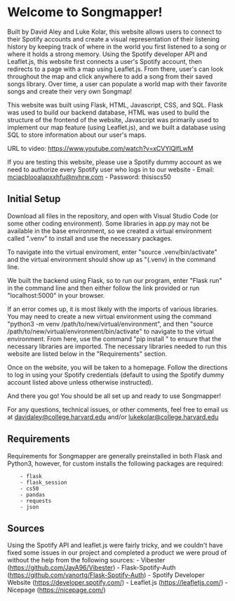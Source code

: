 
# Welcome to Songmapper! 

Built by David Aley and Luke Kolar, this website allows users to connect to their Spotify accounts and create a visual representation of their listening history by keeping track of where in the world you first listened to a song or where it holds a strong memory. Using the Spotify developer API and Leaflet.js, this website first connects a user's Spotify account, then redirects to a page with a map using Leaflet.js. From there, user's can look throughout the map and click anywhere to add a song from their saved songs library. Over time, a user can populate a world map with their favorite songs and create their very own Songmap!

This website was built using Flask, HTML, Javascript, CSS, and SQL. Flask was used to build our backend database, HTML was used to build the structure of the frontend of the website, Javascript was primarily used to implement our map feature (using Leaflet.js), and we built a database using SQL to store information about our user's maps.

URL to video: https://www.youtube.com/watch?v=xCVYlQlfLwM

If you are testing this website, please use a Spotify dummy account as we need to authorize every Spotify user who logs in to our website
        - Email: mciacblooalapxxhfu@nvhrw.com
        - Password: thisiscs50

## Initial Setup

Download all files in the repository, and open with Visual Studio Code (or some other coding environment). Some libraries in app.py may not be available in the base environment, so we created a virtual environment called ".venv" to install and use the necessary packages. 

To navigate into the virtual enviroment, enter "source .venv/bin/activate" and the virtual environment should show up as "(.venv) in the command line.

We built the backend using Flask, so to run our program, enter "Flask run" in the command line and then either follow the link provided or run "localhost:5000" in your browser. 

If an error comes up, it is most likely with the imports of various libraries. You may need to create a new virtual environment using the command "python3 -m venv /path/to/new/virtual/environment", and then "source /path/to/new/virtual/environment/bin/activate" to navigate to the virtual environment. From here, use the command "pip install <library name>" to ensure that the necessary libraries are imported. The necessary libraries needed to run this website are listed below in the "Requirements" section.
        
Once on the website, you will be taken to a homepage. Follow the directions to log in using your Spotify credentials (default to using the Spotify dummy account listed above unless otherwise instructed). 
        
And there you go! You should be all set up and ready to use Songmapper!
        
For any questions, technical issues, or other comments, feel free to email us at davidaley@college.harvard.edu and/or lukekolar@college.harvard.edu

## Requirements

Requirements for Songmapper are generally preinstalled in both Flask and Python3, however, for custom installs the following packages are required:

        - flask
        - flask_session
        - cs50
        - pandas
        - requests
        - json
            
## Sources

Using the Spotify API and leaflet.js were fairly tricky, and we couldn't have fixed some issues in our project and completed a product we were proud of without the help from the following sources:
        - Vibester (https://github.com/JayA96/Vibester)
        - Flask-Spotify-Auth (https://github.com/vanortg/Flask-Spotify-Auth)
        - Spotify Developer Website (https://developer.spotify.com/)
        - Leaflet.js (https://leafletjs.com/)
        - Nicepage (https://nicepage.com/)
